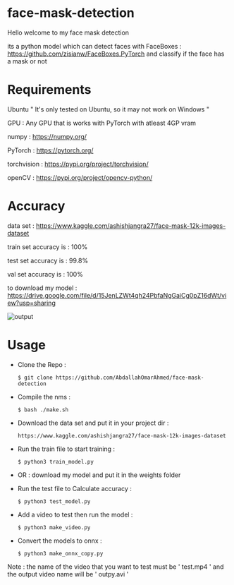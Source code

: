 # face-mask-detection
Hello welcome to my face mask detection

its a python model which can detect faces with FaceBoxes : https://github.com/zisianw/FaceBoxes.PyTorch and classify if the face has a mask or not

# Requirements
Ubuntu      " It's only tested on Ubuntu, so it may not work on Windows "

GPU : Any GPU that is works with PyTorch with atleast 4GP vram

numpy : https://numpy.org/

PyTorch : https://pytorch.org/

torchvision : https://pypi.org/project/torchvision/

openCV : https://pypi.org/project/opencv-python/

# Accuracy  

data set : https://www.kaggle.com/ashishjangra27/face-mask-12k-images-dataset

train set accuracy is : 100%

test set accuracy is : 99.8%

val set accuracy is : 100%

to download my model : https://drive.google.com/file/d/15JenLZWt4qh24PbfaNgGaiCg0pZ16dWt/view?usp=sharing

![output](https://user-images.githubusercontent.com/49597655/131670064-d817581b-e0fc-4573-8cf8-f51488723963.gif)

# Usage

* Clone the Repo :

      $ git clone https://github.com/AbdallahOmarAhmed/face-mask-detection
      
* Compile the nms :

      $ bash ./make.sh

* Download the data set and put it in your project dir :
  
      https://www.kaggle.com/ashishjangra27/face-mask-12k-images-dataset

* Run the train file to start training : 
      
      $ python3 train_model.py
      
* OR : download my model and put it in the weights folder 
          
* Run the test file to Calculate accuracy : 
      
      $ python3 test_model.py
      
* Add a video to test then run the model :

      $ python3 make_video.py
 
* Convert the models to onnx : 

      $ python3 make_onnx_copy.py

Note : the name of the video that you want to test must be ' test.mp4 '  and the output video name will be ' outpy.avi '
